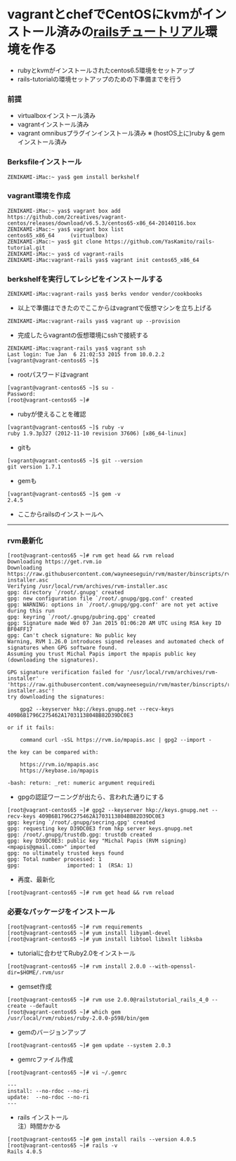 vagrantとchefでCentOSにkvmがインストール済みの[railsチュートリアル](http://railstutorial.jp/)環境を作る
===

* rubyとkvmがインストールされたcentos6.5環境をセットアップ
* rails-tutorialの環境セットアップのための下準備までを行う

### 前提

* virtualboxインストール済み
* vagrantインストール済み
* vagrant omnibusプラグインインストール済み
※ (hostOS上に)ruby & gemインストール済み


### Berksfileインストール
```
ZENIKAMI-iMac:~ yas$ gem install berkshelf
```
### vagrant環境を作成

```
ZENIKAMI-iMac:~ yas$ vagrant box add https://github.com/2creatives/vagrant-centos/releases/download/v6.5.3/centos65-x86_64-20140116.box
ZENIKAMI-iMac:~ yas$ vagrant box list
centos65_x86_64     (virtualbox)
ZENIKAMI-iMac:~ yas$ git clone https://github.com/YasKamito/rails-tutorial.git
ZENIKAMI-iMac:~ yas$ cd vagrant-rails
ZENIKAMI-iMac:vagrant-rails yas$ vagrant init centos65_x86_64
```

### berkshelfを実行してレシピをインストールする

```
ZENIKAMI-iMac:vagrant-rails yas$ berks vendor vendor/cookbooks
```

* 以上で準備はできたのでここからはvagrantで仮想マシンを立ち上げる

```
ZENIKAMI-iMac:vagrant-rails yas$ vagrant up --provision
```

* 完成したらvagrantの仮想環境にsshで接続する

```
ZENIKAMI-iMac:vagrant-rails yas$ vagrant ssh
Last login: Tue Jan  6 21:02:53 2015 from 10.0.2.2
[vagrant@vagrant-centos65 ~]$

```

* rootパスワードはvagrant

```
[vagrant@vagrant-centos65 ~]$ su -
Password:
[root@vagrant-centos65 ~]#

```

* rubyが使えることを確認

```
[vagrant@vagrant-centos65 ~]$ ruby -v
ruby 1.9.3p327 (2012-11-10 revision 37606) [x86_64-linux]

```

* gitも

```
[vagrant@vagrant-centos65 ~]$ git --version
git version 1.7.1

```

* gemも

```
[vagrant@vagrant-centos65 ~]$ gem -v
2.4.5

```

* ここからrailsのインストールへ

---

### rvm最新化
```
[root@vagrant-centos65 ~]# rvm get head && rvm reload
Downloading https://get.rvm.io
Downloading https://raw.githubusercontent.com/wayneeseguin/rvm/master/binscripts/rvm-installer.asc
Verifying /usr/local/rvm/archives/rvm-installer.asc
gpg: directory `/root/.gnupg' created
gpg: new configuration file `/root/.gnupg/gpg.conf' created
gpg: WARNING: options in `/root/.gnupg/gpg.conf' are not yet active during this run
gpg: keyring `/root/.gnupg/pubring.gpg' created
gpg: Signature made Wed 07 Jan 2015 01:06:20 AM UTC using RSA key ID BF04FF17
gpg: Can't check signature: No public key
Warning, RVM 1.26.0 introduces signed releases and automated check of signatures when GPG software found.
Assuming you trust Michal Papis import the mpapis public key (downloading the signatures).

GPG signature verification failed for '/usr/local/rvm/archives/rvm-installer' - 'https://raw.githubusercontent.com/wayneeseguin/rvm/master/binscripts/rvm-installer.asc'!
try downloading the signatures:

    gpg2 --keyserver hkp://keys.gnupg.net --recv-keys 409B6B1796C275462A1703113804BB82D39DC0E3

or if it fails:

    command curl -sSL https://rvm.io/mpapis.asc | gpg2 --import -

the key can be compared with:

    https://rvm.io/mpapis.asc
    https://keybase.io/mpapis

-bash: return: _ret: numeric argument requiredi
```

* gpgの認証ワーニングが出たら、言われた通りにする

```
[root@vagrant-centos65 ~]# gpg2 --keyserver hkp://keys.gnupg.net --recv-keys 409B6B1796C275462A1703113804BB82D39DC0E3
gpg: keyring `/root/.gnupg/secring.gpg' created
gpg: requesting key D39DC0E3 from hkp server keys.gnupg.net
gpg: /root/.gnupg/trustdb.gpg: trustdb created
gpg: key D39DC0E3: public key "Michal Papis (RVM signing) <mpapis@gmail.com>" imported
gpg: no ultimately trusted keys found
gpg: Total number processed: 1
gpg:               imported: 1  (RSA: 1)
```

* 再度、最新化

```
[root@vagrant-centos65 ~]# rvm get head && rvm reload

```

### 必要なパッケージをインストール

```
[root@vagrant-centos65 ~]# rvm requirements
[root@vagrant-centos65 ~]# yum install libyaml-devel
[root@vagrant-centos65 ~]# yum install libtool libxslt libksba

```

* tutorialに合わせてRuby2.0をインストール

```
[root@vagrant-centos65 ~]# rvm install 2.0.0 --with-openssl-dir=$HOME/.rvm/usr
```

* gemset作成

```
[root@vagrant-centos65 ~]# rvm use 2.0.0@railstutorial_rails_4_0 --create --default
[root@vagrant-centos65 ~]# which gem
/usr/local/rvm/rubies/ruby-2.0.0-p598/bin/gem
```

* gemのバージョンアップ

```
[root@vagrant-centos65 ~]# gem update --system 2.0.3
```

* gemrcファイル作成

```
[root@vagrant-centos65 ~]# vi ~/.gemrc

---
install: --no-rdoc --no-ri
update:  --no-rdoc --no-ri
---
```

* rails インストール  
  注）時間かかる

```
[root@vagrant-centos65 ~]# gem install rails --version 4.0.5
[root@vagrant-centos65 ~]# rails -v
Rails 4.0.5
```

